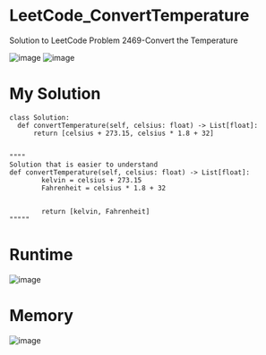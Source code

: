 # LeetCode_ConvertTemperature
Solution to LeetCode Problem 2469-Convert the Temperature

![image](https://user-images.githubusercontent.com/87345979/210131016-c098d830-49e8-4d96-91bb-226d406c46f7.png)
![image](https://user-images.githubusercontent.com/87345979/210131032-a3140e32-5636-4c48-87fb-a705c989cf2c.png)

# My Solution
    class Solution:
      def convertTemperature(self, celsius: float) -> List[float]:
          return [celsius + 273.15, celsius * 1.8 + 32]

    
    """"
    Solution that is easier to understand
    def convertTemperature(self, celsius: float) -> List[float]:
            kelvin = celsius + 273.15
            Fahrenheit = celsius * 1.8 + 32


            return [kelvin, Fahrenheit]
    """""
# Runtime
![image](https://user-images.githubusercontent.com/87345979/210131128-a7b7ddbb-0bc7-4745-8ce5-1bb70a0e1e0b.png)

# Memory
![image](https://user-images.githubusercontent.com/87345979/210131145-fa04b403-b4e3-4974-b24b-e3a3b7a0d60b.png)

